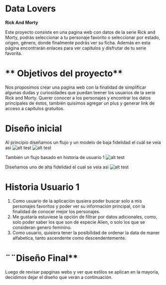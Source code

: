 # **Data Lovers**
**Rick And Morty**

Este proyecto consiste en una pagina web con datos de la serie Rick and Morty, podrás seleccionar a tu personaje favorito o seleccionar por estado, origen, género, donde  finalmente podrás ver su ficha.
Además en esta página encontrarán enlaces para ver capitulos y disfrutar de tu serie favorita. 

# ** Objetivos del proyecto**
Nos proposimos crear una pagina web con la finalidad de simplificar algunas dudas y curiosidades que puedan teener los usuarios de la serie Rick and Morty. Querer conocer a los personajes y encontrar los datos principales de éstos, también quisimos agregar un plus y  generar link de acceso a capitulos gratuitos. 
# **Diseño inicial**
Al principio diseñamos un flujo y un modelo de baja fidelidad el cuál se veía asi
![alt test](http://www.imagenonline.com/imagenes/2/1501-2b5e935c1b824e2a274054366391dfa611785ab6.jpg)
![alt test](http://www.imagenonline.com/imagenes/2/1502-347d5af6614c06fa836083ebd424605814a65fd9.jpg)

También un flujo basado en historia de usuario 1
![alt test](http://www.imagenonline.com/imagenes/2/1504-b365445e832c3b52cf852a0c857f79c22459f9bb.jpg)

Diseñamos uno de alta fidelidad el cual se veia asi
![alt test](http://www.imagenonline.com/imagenes/2/1505-e9b9753615a137397b927125a17a1068e89933e9.jpg)

# **Historia Usuario 1**
1. Como usuario de la aplicación qusiera poder buscar solo a mis personajes favoritos y poder ver su información principal, con la finalidad de conocer mejor los personajes.
2. Me gustaría estuviese la opción de filtrar por datos adicionales, como, solo poder saber los que son de especie Alien, o solo los que se consideran genero feminino. 
3. Como usuario, quisiera tener la posibilidad de ordenar la data de maner alfabetica, tanto ascendente como descendentemente. 
# ¨¨Diseño Final**
Luego de revisar papginas webs y ver que estilos se aplican en la mayoría, decidimos dejar el diseño que verán a continuación.




  
